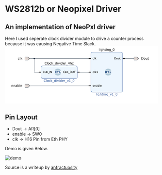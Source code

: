 # WS2812b or Neopixel Driver
## An implementation of NeoPxl driver 
Here I used seperate clock divider module to drive a counter process because it was causing Negative Time Slack.
![schmatics](image.png)


## Pin Layout
* Dout -> AR[0]
* enable -> SW0
* clk  -> H16 Pin from Eth PHY

Demo is given Below.

![demo](display.gif)

Source is a writeup by [anfractuosity](https://www.anfractuosity.com/projects/lightdriver/)
